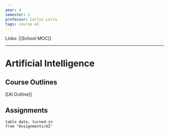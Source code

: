```yaml
---
year: 4
semester: 1
professor: Carlos Loría
tags: course AI
---
```

Links: [[School MOC]]
___
# Artificial Intelligence
## Course Outlines
[[AI Outline]]

## Assignments
```dataview
table date, turned-in
from "Assignments/AI"
```
